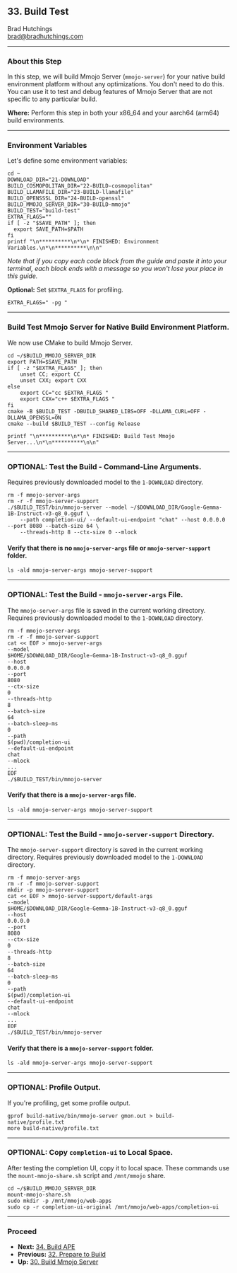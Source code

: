 ## 33. Build Test

Brad Hutchings<br/>
brad@bradhutchings.com

---
### About this Step

In this step, we will build Mmojo Server (`mmojo-server`) for your native build environment platform without any optimizations. You don't need to do this. You can use it to test and debug features of Mmojo Server that are not specific to any particular build.

**Where:** Perform this step in both your x86_64 and your aarch64 (arm64) build environments.

---
### Environment Variables

Let's define some environment variables:
```
cd ~
DOWNLOAD_DIR="21-DOWNLOAD"
BUILD_COSMOPOLITAN_DIR="22-BUILD-cosmopolitan"
BUILD_LLAMAFILE_DIR="23-BUILD-llamafile"
BUILD_OPENSSSL_DIR="24-BUILD-openssl"
BUILD_MMOJO_SERVER_DIR="30-BUILD-mmojo"
BUILD_TEST="build-test"
EXTRA_FLAGS=""
if [ -z "$SAVE_PATH" ]; then
  export SAVE_PATH=$PATH
fi
printf "\n**********\n*\n* FINISHED: Environment Variables.\n*\n**********\n\n"
```

_Note that if you copy each code block from the guide and paste it into your terminal, each block ends with a message so you won't lose your place in this guide._

**Optional:** Set `$EXTRA_FLAGS` for profiling.
```
EXTRA_FLAGS=" -pg "
```

---
### Build Test Mmojo Server for Native Build Environment Platform.
We now use CMake to build Mmojo Server.
```
cd ~/$BUILD_MMOJO_SERVER_DIR
export PATH=$SAVE_PATH
if [ -z "$EXTRA_FLAGS" ]; then
    unset CC; export CC
    unset CXX; export CXX
else
    export CC="cc $EXTRA_FLAGS "
    export CXX="c++ $EXTRA_FLAGS "
fi
cmake -B $BUILD_TEST -DBUILD_SHARED_LIBS=OFF -DLLAMA_CURL=OFF -DLLAMA_OPENSSL=ON
cmake --build $BUILD_TEST --config Release

printf "\n**********\n*\n* FINISHED: Build Test Mmojo Server...\n*\n**********\n\n"
```

---
### OPTIONAL: Test the Build - Command-Line Arguments.
Requires previously downloaded model to the `1-DOWNLOAD` directory.
```
rm -f mmojo-server-args
rm -r -f mmojo-server-support
./$BUILD_TEST/bin/mmojo-server --model ~/$DOWNLOAD_DIR/Google-Gemma-1B-Instruct-v3-q8_0.gguf \
    --path completion-ui/ --default-ui-endpoint "chat" --host 0.0.0.0 --port 8080 --batch-size 64 \
    --threads-http 8 --ctx-size 0 --mlock
```

#### Verify that there is no `mmojo-server-args` file or `mmojo-server-support` folder.
```
ls -ald mmojo-server-args mmojo-server-support
```

---
### OPTIONAL: Test the Build - `mmojo-server-args` File.
The `mmojo-server-args` file is saved in the current working directory. Requires previously downloaded model to the `1-DOWNLOAD` directory. 
```
rm -f mmojo-server-args
rm -r -f mmojo-server-support
cat << EOF > mmojo-server-args
--model
$HOME/$DOWNLOAD_DIR/Google-Gemma-1B-Instruct-v3-q8_0.gguf
--host
0.0.0.0
--port
8080
--ctx-size
0
--threads-http
8
--batch-size
64
--batch-sleep-ms
0
--path
$(pwd)/completion-ui
--default-ui-endpoint
chat
--mlock
...
EOF
./$BUILD_TEST/bin/mmojo-server 
```

#### Verify that there is a `mmojo-server-args` file.
```
ls -ald mmojo-server-args mmojo-server-support
```

---
### OPTIONAL: Test the Build - `mmojo-server-support` Directory.
The `mmojo-server-support` directory is saved in the current working directory. Requires previously downloaded model to the `1-DOWNLOAD` directory.
```
rm -f mmojo-server-args
rm -r -f mmojo-server-support
mkdir -p mmojo-server-support
cat << EOF > mmojo-server-support/default-args
--model
$HOME/$DOWNLOAD_DIR/Google-Gemma-1B-Instruct-v3-q8_0.gguf
--host
0.0.0.0
--port
8080
--ctx-size
0
--threads-http
8
--batch-size
64
--batch-sleep-ms
0
--path
$(pwd)/completion-ui
--default-ui-endpoint
chat
--mlock
...
EOF
./$BUILD_TEST/bin/mmojo-server 
```

#### Verify that there is a `mmojo-server-support` folder.
```
ls -ald mmojo-server-args mmojo-server-support
```

---
### OPTIONAL: Profile Output.
If you're profiling, get some profile output.
```
gprof build-native/bin/mmojo-server gmon.out > build-native/profile.txt
more build-native/profile.txt
```

---
### OPTIONAL: Copy `completion-ui` to Local Space.
After testing the completion UI, copy it to local space. These commands use the `mount-mmojo-share.sh` script and `/mnt/mmojo` share.

```
cd ~/$BUILD_MMOJO_SERVER_DIR
mount-mmojo-share.sh
sudo mkdir -p /mnt/mmojo/web-apps
sudo cp -r completion-ui-original /mnt/mmojo/web-apps/completion-ui
```

---
### Proceed
- **Next:** [34. Build APE](34-Build-APE.md)
- **Previous:** [32. Prepare to Build](32-Prepare-to-Build.md)
- **Up:** [30. Build Mmojo Server](30-Build-Mmojo-Server.md)
